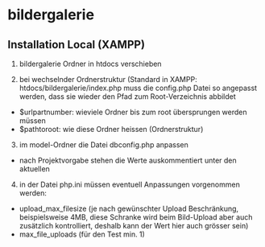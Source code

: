 # bildergalerie

## Installation Local (XAMPP)

1. bildergalerie Ordner in htdocs verschieben

2. bei wechselnder Ordnerstruktur (Standard in XAMPP: htdocs/bildergalerie/index.php muss die config.php Datei so angepasst werden, dass sie wieder den Pfad zum Root-Verzeichnis abbildet
- $urlpartnumber: wieviele Ordner bis zum root übersprungen werden müssen
- $pathtoroot: wie diese Ordner heissen (Ordnerstruktur)

3. im model-Ordner die Datei dbconfig.php anpassen
- nach Projektvorgabe stehen die Werte auskommentiert unter den aktuellen

4. in der Datei php.ini müssen eventuell Anpassungen vorgenommen werden:
- upload_max_filesize (je nach gewünschter Upload Beschränkung, beispielsweise 4MB, diese Schranke wird beim Bild-Upload aber auch zusätzlich kontrolliert, deshalb kann der Wert hier auch grösser sein)
- max_file_uploads (für den Test min. 1)

